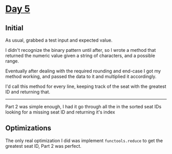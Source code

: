# [Day 5](https://adventofcode.com/2020/day/5)

## Initial

As usual, grabbed a test input and expected value.

I didn't recognize the binary pattern until after, so I wrote a method that returned the numeric value given a string of characters, and a possible range.

Eventually after dealing with the required rounding and end-case I got my method working, and passed the data to it and multiplied it accordingly.

I'd call this method for every line, keeping track of the seat with the greatest ID and returning that.

***

Part 2 was simple enough, I had it go through all the in the sorted seat IDs looking for a missing seat ID and returning it's index

## Optimizations

The only real optimization I did was implement `functools.reduce` to get the greatest seat ID, Part 2 was perfect.
